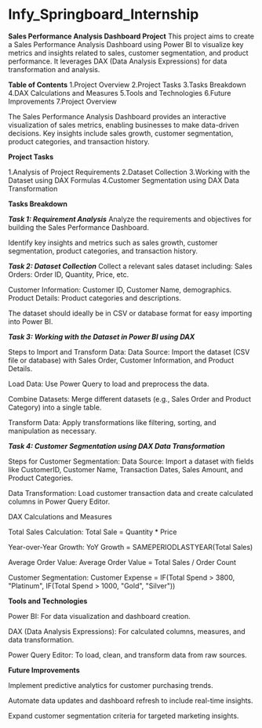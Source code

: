 # Infy_Springboard_Internship

**Sales Performance Analysis Dashboard Project**
This project aims to create a Sales Performance Analysis Dashboard using Power BI to visualize key metrics and insights related to sales, customer segmentation, and product performance. It leverages DAX (Data Analysis Expressions) for data transformation and analysis.

**Table of Contents**
1.Project Overview
2.Project Tasks
3.Tasks Breakdown
4.DAX Calculations and Measures
5.Tools and Technologies
6.Future Improvements
7.Project Overview

The Sales Performance Analysis Dashboard provides an interactive visualization of sales metrics, enabling businesses to make data-driven decisions. Key insights include sales growth, customer segmentation, product categories, and transaction history.

**Project Tasks**

1.Analysis of Project Requirements
2.Dataset Collection
3.Working with the Dataset using DAX Formulas
4.Customer Segmentation using DAX Data Transformation

**Tasks Breakdown**

***Task 1: Requirement Analysis***
Analyze the requirements and objectives for building the Sales Performance Dashboard.

Identify key insights and metrics such as sales growth, customer segmentation, product categories, and transaction history.

***Task 2: Dataset Collection***
Collect a relevant sales dataset including:
Sales Orders: Order ID, Quantity, Price, etc.

Customer Information: Customer ID, Customer Name, demographics.
Product Details: Product categories and descriptions.

The dataset should ideally be in CSV or database format for easy importing into Power BI.

***Task 3: Working with the Dataset in Power BI using DAX***

Steps to Import and Transform Data:
Data Source: Import the dataset (CSV file or database) with Sales Order, Customer Information, and Product Details.

Load Data: Use Power Query to load and preprocess the data.

Combine Datasets: Merge different datasets (e.g., Sales Order and Product Category) into a single table.

Transform Data: Apply transformations like filtering, sorting, and manipulation as necessary.

***Task 4: Customer Segmentation using DAX Data Transformation***

Steps for Customer Segmentation:
Data Source: Import a dataset with fields like CustomerID, Customer Name, Transaction Dates, Sales Amount, and Product Categories.

Data Transformation: Load customer transaction data and create calculated columns in Power Query Editor.

DAX Calculations and Measures

Total Sales Calculation:
Total Sale = Quantity * Price

Year-over-Year Growth:
YoY Growth = SAMEPERIODLASTYEAR(Total Sales)

Average Order Value:
Average Order Value = Total Sales / Order Count

Customer Segmentation:
Customer Expense = IF(Total Spend > 3800, "Platinum", IF(Total Spend > 1000, "Gold", "Silver"))

**Tools and Technologies**

Power BI: For data visualization and dashboard creation.

DAX (Data Analysis Expressions): For calculated columns, measures, and data transformation.

Power Query Editor: To load, clean, and transform data from raw sources.

**Future Improvements**

Implement predictive analytics for customer purchasing trends.

Automate data updates and dashboard refresh to include real-time insights.

Expand customer segmentation criteria for targeted marketing insights.
